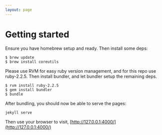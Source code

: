 ```yaml
---
layout: page
---
```


# Getting started

Ensure you have homebrew setup and ready. Then install some deps:

```
$ brew update
$ brew install coreutils
```

Please use RVM for easy ruby version management, and for this repo use
ruby-2.2.5. Then install bundler, and let bundler setup the
remaining deps.

```
$ rvm install ruby-2.2.5
$ gem install bundler
$ bundle
```

After bundling, you should now be able to serve the pages:

```
jekyll serve
```

Then use your browser to visit, [http://127.0.0.1:4000/](http://127.0.0.1:4000/)
